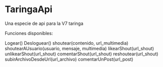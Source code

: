 # TaringaApi
Una especie de api para la V7 taringa

Funciones disponibles:

Logear()
Desloguear()
shoutear(contenido, url_multimedia)
shoutearAUsuario(usuario, mensaje, multimedia)
likearShout(url_shout)
unlikearShout(url_shout)
comentarShout(url_shout)
reshoutear(url_shout)
subirArchivoDesdeUrl(url_archivo)
comentarUnPost(url_post)

